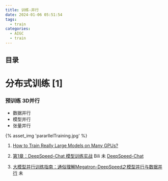 ```yaml
---
title: 训练-并行 
date: 2024-01-06 05:51:54
tags:
  - train
categories:
  - AIGC  
  - train
---
```


<p></p>
<!-- more -->

## 目录
<!-- toc -->


# 分布式训练 [1]
### 预训练 3D并行
   + 数据并行
   + 模型并行
   + 张量并行

   {% asset_img 'pararllelTraining.jpg' %}



1. [How to Train Really Large Models on Many GPUs? ](https://lilianweng.github.io/posts/2021-09-25-train-large/)


100. [第1章：DeepSpeed-Chat 模型训练实战](https://techdiylife.github.io/big-model-training/deepspeed/deepspeed-chat.html)  Bili 未
   [DeepSpeed-Chat](https://github.com/microsoft/DeepSpeedExamples/tree/master/applications/DeepSpeed-Chat)

101. [大模型并行训练指南：通俗理解Megatron-DeepSpeed之模型并行与数据并行](https://blog.csdn.net/v_JULY_v/article/details/132462452) 未

